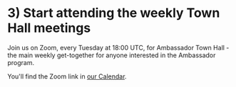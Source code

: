 # 3) Start attending the weekly Town Hall meetings

Join us on Zoom, every Tuesday at 18:00 UTC, for Ambassador Town Hall - the main weekly get-together for anyone interested in the Ambassador program.&#x20;

&#x20;You'll find the Zoom link in [our Calendar](https://calendar.google.com/calendar/embed?src=singularitynetambassadors%40gmail.com).
